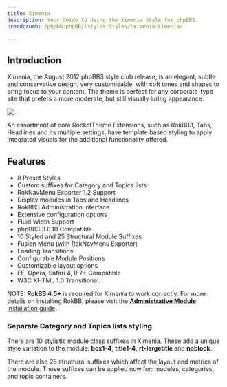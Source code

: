 ```yaml
---
title: Ximenia
description: Your Guide to Using the Ximenia Style for phpBB3.
breadcrumb: /phpbb:phpBB/!styles:Styles/!ximenia:Ximenia/

---
```


Introduction
-----

Ximenia, the August 2012 phpBB3 style club release, is an elegant, subtle and conservative design, very customizable, with soft tones and shapes to bring focus to your content. The theme is perfect for any corporate-type site that prefers a more moderate, but still visually luring appearance. 

![][style]

An assortment of core RocketTheme Extensions, such as RokBB3, Tabs, Headlines and its multiple settings, have template based styling to apply integrated visuals for the additional functionality offered.

Features
-----

* 8 Preset Styles
* Custom suffixes for Category and Topics lists
* RokNavMenu Exporter 1.2 Support
* Display modules in Tabs and Headlines
* RokBB3 Administration Interface
* Extensive configuration options
* Fluid Width Support
* phpBB3 3.0.10 Compatible
* 10 Styled and 25 Structural Module Suffixes
* Fusion Menu (with RokNavMenu Exporter)
* Loading Transitions
* Configurable Module Positions
* Customizable layout options
* FF, Opera, Safari 4, IE7+ Compatible
* W3C XHTML 1.0 Transitional.

NOTE: **RokBB 4.5+** is required for Ximenia to work correctly. For more details on installing RokBB, please visit the [**Administrative Module** installation guide][adminguide].

### Separate Category and Topics lists styling

There are 10 stylistic module class suffixes in Ximenia. These add a unique style variation to the module: **box1-4**, **title1-4**, **rt-largetitle** and **noblock**.

There are also 25 structural suffixes which affect the layout and metrics of the module. Those suffixes can be applied now for: modules, categories, and topic containers.

[adminguide]: ../../start/styles.md#installing-administrative-modules
[style]: assets/ximenia.jpeg
[rokbridge]: http://www.rockettheme.com/extensions-joomla/rokbridge